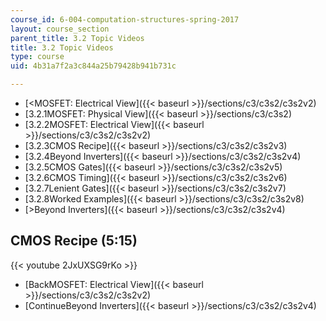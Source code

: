```yaml
---
course_id: 6-004-computation-structures-spring-2017
layout: course_section
parent_title: 3.2 Topic Videos
title: 3.2 Topic Videos
type: course
uid: 4b31a7f2a3c844a25b79428b941b731c

---
```


*   [<MOSFET: Electrical View]({{< baseurl >}}/sections/c3/c3s2/c3s2v2)
*   [3.2.1MOSFET: Physical View]({{< baseurl >}}/sections/c3/c3s2)
*   [3.2.2MOSFET: Electrical View]({{< baseurl >}}/sections/c3/c3s2/c3s2v2)
*   [3.2.3CMOS Recipe]({{< baseurl >}}/sections/c3/c3s2/c3s2v3)
*   [3.2.4Beyond Inverters]({{< baseurl >}}/sections/c3/c3s2/c3s2v4)
*   [3.2.5CMOS Gates]({{< baseurl >}}/sections/c3/c3s2/c3s2v5)
*   [3.2.6CMOS Timing]({{< baseurl >}}/sections/c3/c3s2/c3s2v6)
*   [3.2.7Lenient Gates]({{< baseurl >}}/sections/c3/c3s2/c3s2v7)
*   [3.2.8Worked Examples]({{< baseurl >}}/sections/c3/c3s2/c3s2v8)
*   [\>Beyond Inverters]({{< baseurl >}}/sections/c3/c3s2/c3s2v4)

CMOS Recipe (5:15)
------------------

{{< youtube 2JxUXSG9rKo >}}

*   [BackMOSFET: Electrical View]({{< baseurl >}}/sections/c3/c3s2/c3s2v2)
*   [ContinueBeyond Inverters]({{< baseurl >}}/sections/c3/c3s2/c3s2v4)